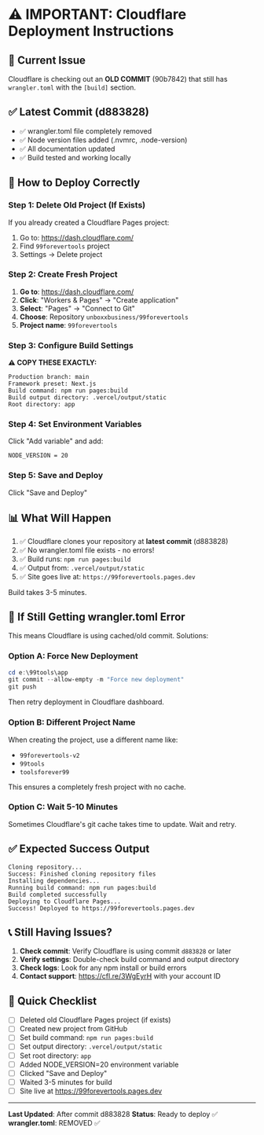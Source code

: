 # ⚠️ IMPORTANT: Cloudflare Deployment Instructions

## 🔴 Current Issue
Cloudflare is checking out an **OLD COMMIT** (90b7842) that still has `wrangler.toml` with the `[build]` section.

## ✅ Latest Commit (d883828)
- ✅ wrangler.toml file completely removed
- ✅ Node version files added (.nvmrc, .node-version)
- ✅ All documentation updated
- ✅ Build tested and working locally

## 🚀 How to Deploy Correctly

### Step 1: Delete Old Project (If Exists)
If you already created a Cloudflare Pages project:
1. Go to: https://dash.cloudflare.com/
2. Find `99forevertools` project
3. Settings → Delete project

### Step 2: Create Fresh Project
1. **Go to**: https://dash.cloudflare.com/
2. **Click**: "Workers & Pages" → "Create application"
3. **Select**: "Pages" → "Connect to Git"
4. **Choose**: Repository `unboxxbusiness/99forevertools`
5. **Project name**: `99forevertools`

### Step 3: Configure Build Settings

**⚠️ COPY THESE EXACTLY:**

```
Production branch: main
Framework preset: Next.js
Build command: npm run pages:build
Build output directory: .vercel/output/static
Root directory: app
```

### Step 4: Set Environment Variables

Click "Add variable" and add:
```
NODE_VERSION = 20
```

### Step 5: Save and Deploy

Click "Save and Deploy"

## 📊 What Will Happen

1. ✅ Cloudflare clones your repository at **latest commit** (d883828)
2. ✅ No wrangler.toml file exists - no errors!
3. ✅ Build runs: `npm run pages:build`
4. ✅ Output from: `.vercel/output/static`
5. ✅ Site goes live at: `https://99forevertools.pages.dev`

Build takes 3-5 minutes.

## 🐛 If Still Getting wrangler.toml Error

This means Cloudflare is using cached/old commit. Solutions:

### Option A: Force New Deployment
```powershell
cd e:\99tools\app
git commit --allow-empty -m "Force new deployment"
git push
```
Then retry deployment in Cloudflare dashboard.

### Option B: Different Project Name
When creating the project, use a different name like:
- `99forevertools-v2`
- `99tools`
- `toolsforever99`

This ensures a completely fresh project with no cache.

### Option C: Wait 5-10 Minutes
Sometimes Cloudflare's git cache takes time to update. Wait and retry.

## ✅ Expected Success Output

```
Cloning repository...
Success: Finished cloning repository files
Installing dependencies...
Running build command: npm run pages:build
Build completed successfully
Deploying to Cloudflare Pages...
Success! Deployed to https://99forevertools.pages.dev
```

## 📞 Still Having Issues?

1. **Check commit**: Verify Cloudflare is using commit `d883828` or later
2. **Verify settings**: Double-check build command and output directory
3. **Check logs**: Look for any npm install or build errors
4. **Contact support**: https://cfl.re/3WgEyrH with your account ID

## 🎯 Quick Checklist

- [ ] Deleted old Cloudflare Pages project (if exists)
- [ ] Created new project from GitHub
- [ ] Set build command: `npm run pages:build`
- [ ] Set output directory: `.vercel/output/static`
- [ ] Set root directory: `app`
- [ ] Added NODE_VERSION=20 environment variable
- [ ] Clicked "Save and Deploy"
- [ ] Waited 3-5 minutes for build
- [ ] Site live at https://99forevertools.pages.dev

---

**Last Updated**: After commit d883828
**Status**: Ready to deploy ✅
**wrangler.toml**: REMOVED ✅

